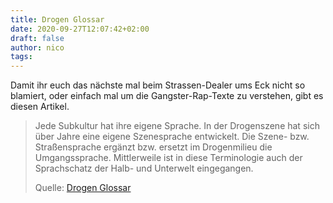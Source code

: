 ```yaml
---
title: Drogen Glossar
date: 2020-09-27T12:07:42+02:00
draft: false
author: nico
tags: 
---
```


Damit ihr euch das nächste mal beim Strassen-Dealer ums Eck nicht so blamiert, oder einfach mal um die Gangster-Rap-Texte zu verstehen, gibt es diesen Artikel.

> Jede Subkultur hat ihre eigene Sprache. In der Drogenszene hat sich über Jahre
> eine eigene Szenesprache entwickelt. Die Szene- bzw. Straßensprache ergänzt
> bzw. ersetzt im Drogenmilieu die Umgangssprache. Mittlerweile ist in diese
> Terminologie auch der Sprachschatz der Halb- und Unterwelt eingegangen.
>
> Quelle: [Drogen Glossar](https://de.wikipedia.org/wiki/Drogen-Glossar)
